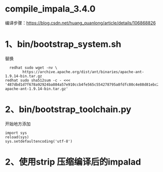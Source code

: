 # compile_impala_3.4.0

编译步骤：https://blog.csdn.net/huang_quanlong/article/details/106868826

# 1、bin/bootstrap_system.sh 
  替换  

```shell
  redhat sudo wget -nv \
        https://archive.apache.org/dist/ant/binaries/apache-ant-1.9.14-bin.tar.gz
redhat sudo sha512sum -c - <<< '487dbd1d7f678a92924ba884a57e910ccb4fe565c554278795a8fdfc80c4e88d81ebc2ccecb5a8f353f0b2076572bb921499a2cadb064e0f44fc406a3c31da20  apache-ant-1.9.14-bin.tar.gz'
```

# 2、bin/bootstrap_toolchain.py
  开始地方添加 

```shell
import sys
reload(sys)
sys.setdefaultencoding('utf-8')
```



# 2、使用strip 压缩编译后的impalad
